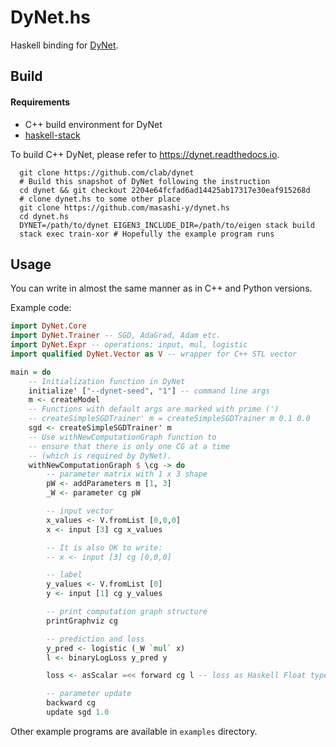 # DyNet.hs

Haskell binding for [DyNet](https://github.com/clab/dynet).

## Build

#### Requirements
- C++ build environment for DyNet
- [haskell-stack](https://www.haskellstack.org)

To build C++ DyNet, please refer to https://dynet.readthedocs.io.

```shell
  git clone https://github.com/clab/dynet
  # Build this snapshot of DyNet following the instruction
  cd dynet && git checkout 2204e64fcfad6ad14425ab17317e30eaf915268d
  # clone dynet.hs to some other place
  git clone https://github.com/masashi-y/dynet.hs
  cd dynet.hs
  DYNET=/path/to/dynet EIGEN3_INCLUDE_DIR=/path/to/eigen stack build
  stack exec train-xor # Hopefully the example program runs

```

## Usage

You can write in almost the same manner as in C++ and Python versions.

Example code:
```haskell
import DyNet.Core
import DyNet.Trainer -- SGD, AdaGrad, Adam etc.
import DyNet.Expr -- operations: input, mul, logistic
import qualified DyNet.Vector as V -- wrapper for C++ STL vector

main = do
    -- Initialization function in DyNet
    initialize' ["--dynet-seed", "1"] -- command line args
    m <- createModel
    -- Functions with default args are marked with prime (')
    -- createSimpleSGDTrainer' m = createSimpleSGDTrainer m 0.1 0.0
    sgd <- createSimpleSGDTrainer' m
    -- Use withNewComputationGraph function to
    -- ensure that there is only one CG at a time
    -- (which is required by DyNet).
    withNewComputationGraph $ \cg -> do
        -- parameter matrix with 1 x 3 shape
        pW <- addParameters m [1, 3]
        _W <- parameter cg pW

        -- input vector
        x_values <- V.fromList [0,0,0]
        x <- input [3] cg x_values

        -- It is also OK to write:
        -- x <- input [3] cg [0,0,0]

        -- label
        y_values <- V.fromList [0]
        y <- input [1] cg y_values

        -- print computation graph structure
        printGraphviz cg

        -- prediction and loss
        y_pred <- logistic (_W `mul` x)
        l <- binaryLogLoss y_pred y

        loss <- asScalar =<< forward cg l -- loss as Haskell Float type

        -- parameter update
        backward cg
        update sgd 1.0
```

Other example programs are available in `examples` directory.
